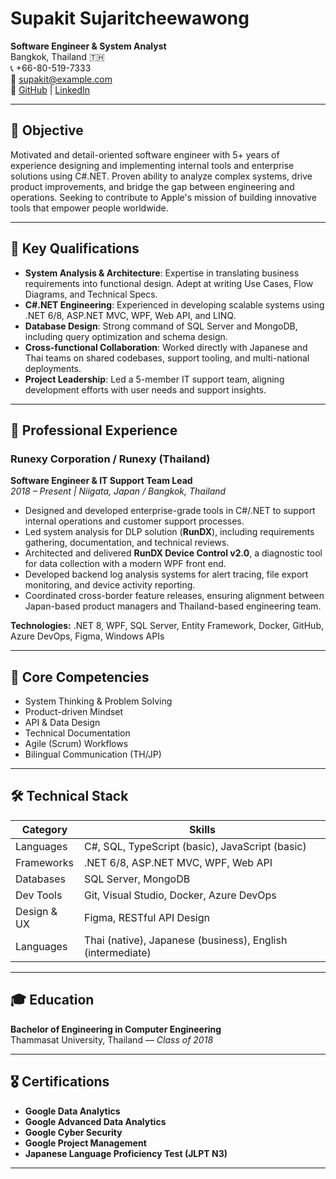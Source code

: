 # Supakit Sujaritcheewawong  
**Software Engineer & System Analyst**  
Bangkok, Thailand 🇹🇭  
📞 +66-80-519-7333  
📧 supakit@example.com  
🔗 [GitHub](#https://github.com/NoisKung) | [LinkedIn](#https://www.linkedin.com/in/s-supakit/)

---

## 🎯 Objective

Motivated and detail-oriented software engineer with 5+ years of experience designing and implementing internal tools and enterprise solutions using C#.NET. Proven ability to analyze complex systems, drive product improvements, and bridge the gap between engineering and operations. Seeking to contribute to Apple's mission of building innovative tools that empower people worldwide.

---

## 🌟 Key Qualifications

- **System Analysis & Architecture**: Expertise in translating business requirements into functional design. Adept at writing Use Cases, Flow Diagrams, and Technical Specs.
- **C#.NET Engineering**: Experienced in developing scalable systems using .NET 6/8, ASP.NET MVC, WPF, Web API, and LINQ.
- **Database Design**: Strong command of SQL Server and MongoDB, including query optimization and schema design.
- **Cross-functional Collaboration**: Worked directly with Japanese and Thai teams on shared codebases, support tooling, and multi-national deployments.
- **Project Leadership**: Led a 5-member IT support team, aligning development efforts with user needs and support insights.

---

## 💼 Professional Experience

### Runexy Corporation / Runexy (Thailand)  
**Software Engineer & IT Support Team Lead**  
*2018 – Present | Niigata, Japan / Bangkok, Thailand*

- Designed and developed enterprise-grade tools in C#/.NET to support internal operations and customer support processes.
- Led system analysis for DLP solution (**RunDX**), including requirements gathering, documentation, and technical reviews.
- Architected and delivered **RunDX Device Control v2.0**, a diagnostic tool for data collection with a modern WPF front end.
- Developed backend log analysis systems for alert tracing, file export monitoring, and device activity reporting.
- Coordinated cross-border feature releases, ensuring alignment between Japan-based product managers and Thailand-based engineering team.

**Technologies:** .NET 8, WPF, SQL Server, Entity Framework, Docker, GitHub, Azure DevOps, Figma, Windows APIs

---

## 🧠 Core Competencies

- System Thinking & Problem Solving  
- Product-driven Mindset  
- API & Data Design  
- Technical Documentation  
- Agile (Scrum) Workflows  
- Bilingual Communication (TH/JP)

---

## 🛠 Technical Stack

| Category     | Skills                                                        |
|--------------|---------------------------------------------------------------|
| Languages    | C#, SQL, TypeScript (basic), JavaScript (basic)               |
| Frameworks   | .NET 6/8, ASP.NET MVC, WPF, Web API                           |
| Databases    | SQL Server, MongoDB                                           |
| Dev Tools    | Git, Visual Studio, Docker, Azure DevOps                      |
| Design & UX  | Figma, RESTful API Design                                     |
| Languages    | Thai (native), Japanese (business), English (intermediate)    |

---

## 🎓 Education

**Bachelor of Engineering in Computer Engineering**  
Thammasat University, Thailand — *Class of 2018*

---

## 🎖 Certifications

- **Google Data Analytics**  
- **Google Advanced Data Analytics**  
- **Google Cyber Security**  
- **Google Project Management**  
- **Japanese Language Proficiency Test (JLPT N3)**

---
